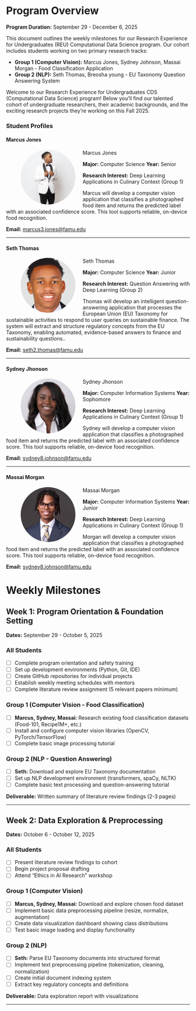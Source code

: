 # Program Overview

**Program Duration:** September 29 - December 6, 2025

This document outlines the weekly milestones for our Research Experience
for Undergraduates (REU) Computational Data Science program. Our cohort
includes students working on two primary research tracks:

-   **Group 1 (Computer Vision):** Marcus Jones, Sydney Johnson, Massai
    Morgan - Food Classification Application
-   **Group 2 (NLP):** Seth Thomas, Breosha young - EU Taxonomy Question
    Answering System

Welcome to our Research Experience for Undergraduates CDS (Computational
Data Science) program! Below you’ll find our talented cohort of
undergraduate researchers, their academic backgrounds, and the exciting
research projects they’re working on this Fall 2025.

### Student Profiles

#### Marcus Jones

<figure>
<img src="images/marcus.jpeg"
style="border-radius: 50%; float: left; margin-right: 20px; object-fit: cover; object-position: 50% 20%;"
width="150" height="150" alt="Marcus Jones" />
<figcaption aria-hidden="true">Marcus Jones</figcaption>
</figure>

**Major:** Computer Science **Year:** Senior

**Research Interest:** Deep Learning Applications in Culinary Context
(Group 1)

Marcus will develop a computer vision application that classifies a
photographed food item and returns the predicted label with an
associated confidence score. This tool supports reliable, on-device food
recognition.

**Email:** <marcus3.jones@famu.edu>

------------------------------------------------------------------------

#### Seth Thomas

<figure>
<img src="images/thomas.jpg"
style="border-radius: 50%; float: left; margin-right: 20px; object-fit: cover; object-position: 50% 20%;"
width="150" height="150" alt="Seth Thomas" />
<figcaption aria-hidden="true">Seth Thomas</figcaption>
</figure>

**Major:** Computer Science **Year:** Junior

**Research Interest:** Question Answering with Deep Learning (Group 2)

Thomas will develop an intelligent question-answering application that
processes the European Union (EU) Taxonomy for sustainable activities to
respond to user queries on sustainable finance. The system will extract
and structure regulatory concepts from the EU Taxonomy, enabling
automated, evidence-based answers to finance and sustainability
questions..

**Email:** <seth2.thomas@famu.edu>

------------------------------------------------------------------------

#### Sydney Jhonson

<figure>
<img src="images/sydney.jpeg"
style="border-radius: 50%; float: left; margin-right: 20px; object-fit: cover; object-position: 50% 20%;"
width="150" height="150" alt="Sydney Jhonson" />
<figcaption aria-hidden="true">Sydney Jhonson</figcaption>
</figure>

**Major:** Computer Information Systems **Year:** Sophomore

**Research Interest:** Deep Learning Applications in Culinary Context
(Group 1)

Sydney will develop a computer vision application that classifies a
photographed food item and returns the predicted label with an
associated confidence score. This tool supports reliable, on-device food
recognition.

**Email:** <sydney8.johnson@famu.edu>

------------------------------------------------------------------------

#### Massai Morgan

<figure>
<img src="images/massai.jpeg"
style="border-radius: 50%; float: left; margin-right: 20px; object-fit: cover; object-position: 50% 20%;"
width="150" height="150" alt="Massai Morgan" />
<figcaption aria-hidden="true">Massai Morgan</figcaption>
</figure>

**Major:** Computer Information Systems **Year:** Junior

**Research Interest:** Deep Learning Applications in Culinary Context
(Group 1)

Morgan will develop a computer vision application that classifies a
photographed food item and returns the predicted label with an
associated confidence score. This tool supports reliable, on-device food
recognition.

**Email:** <sydney8.johnson@famu.edu>

# Weekly Milestones

## Week 1: Program Orientation & Foundation Setting

**Dates:** September 29 - October 5, 2025

### All Students

-   ☐ Complete program orientation and safety training
-   ☐ Set up development environments (Python, Git, IDE)
-   ☐ Create GitHub repositories for individual projects
-   ☐ Establish weekly meeting schedules with mentors
-   ☐ Complete literature review assignment (5 relevant papers minimum)

### Group 1 (Computer Vision - Food Classification)

-   ☐ **Marcus, Sydney, Massai:** Research existing food classification
    datasets (Food-101, Recipe1M+, etc.)
-   ☐ Install and configure computer vision libraries (OpenCV,
    PyTorch/TensorFlow)
-   ☐ Complete basic image processing tutorial

### Group 2 (NLP - Question Answering)

-   ☐ **Seth:** Download and explore EU Taxonomy documentation
-   ☐ Set up NLP development environment (transformers, spaCy, NLTK)
-   ☐ Complete basic text processing and question-answering tutorial

**Deliverable:** Written summary of literature review findings (2-3
pages)

------------------------------------------------------------------------

## Week 2: Data Exploration & Preprocessing

**Dates:** October 6 - October 12, 2025

### All Students

-   ☐ Present literature review findings to cohort
-   ☐ Begin project proposal drafting
-   ☐ Attend “Ethics in AI Research” workshop

### Group 1 (Computer Vision)

-   ☐ **Marcus, Sydney, Massai:** Download and explore chosen food
    dataset
-   ☐ Implement basic data preprocessing pipeline (resize, normalize,
    augmentation)
-   ☐ Create data visualization dashboard showing class distributions
-   ☐ Test basic image loading and display functionality

### Group 2 (NLP)

-   ☐ **Seth:** Parse EU Taxonomy documents into structured format
-   ☐ Implement text preprocessing pipeline (tokenization, cleaning,
    normalization)
-   ☐ Create initial document indexing system
-   ☐ Extract key regulatory concepts and definitions

**Deliverable:** Data exploration report with visualizations

------------------------------------------------------------------------
